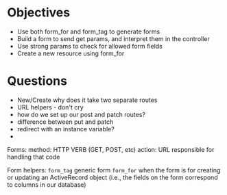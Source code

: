 # Objectives

- Use both form_for and form_tag to generate forms
- Build a form to send get params, and interpret them in the controller
- Use strong params to check for allowed form fields
- Create a new resource using form_for

# Questions
- New/Create why does it take two separate routes
- URL helpers - don't cry
- how do we set up our post and patch routes?
- difference between put and patch
- redirect with an instance variable?
- 


Forms:
method:  HTTP VERB (GET, POST, etc)
action:  URL responsible for handling that code

Form helpers:
`form_tag` generic form
`form_for` when the form is for creating or updating an ActiveRecord object (i.e., the fields on the form correspond to columns in our database)